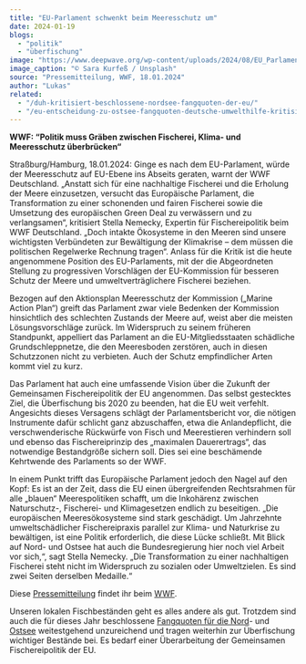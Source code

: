 ```yaml
---
title: "EU-Parlament schwenkt beim Meeresschutz um"
date: 2024-01-19
blogs: 
  - "politik"
  - "überfischung"
image: "https://www.deepwave.org/wp-content/uploads/2024/08/EU_Parlament_Flagge_Sara_Kurfess_Unsplash-scaled.jpg"
image_caption: "© Sara Kurfeß / Unsplash"
source: "Pressemitteilung, WWF, 18.01.2024"
author: "Lukas"
related: 
  - "/duh-kritisiert-beschlossene-nordsee-fangquoten-der-eu/"
  - "/eu-entscheidung-zu-ostsee-fangquoten-deutsche-umwelthilfe-kritisiert-beschluesse-als-unzureichend/"
---
```


**WWF: “Politik muss Gräben zwischen Fischerei, Klima- und Meeresschutz überbrücken“**

Straßburg/Hamburg, 18.01.2024: Ginge es nach dem EU-Parlament, würde der Meeresschutz auf EU-Ebene ins Abseits geraten, warnt der WWF Deutschland. „Anstatt sich für eine nachhaltige Fischerei und die Erholung der Meere einzusetzen, versucht das Europäische Parlament, die Transformation zu einer schonenden und fairen Fischerei sowie die Umsetzung des europäischen Green Deal zu verwässern und zu verlangsamen“, kritisiert Stella Nemecky, Expertin für Fischereipolitik beim WWF Deutschland. „Doch intakte Ökosysteme in den Meeren sind unsere wichtigsten Verbündeten zur Bewältigung der Klimakrise – dem müssen die politischen Regelwerke Rechnung tragen“. Anlass für die Kritik ist die heute angenommene Position des EU-Parlaments, mit der die Abgeordneten Stellung zu progressiven Vorschlägen der EU-Kommission für besseren Schutz der Meere und umweltverträglichere Fischerei beziehen.

Bezogen auf den Aktionsplan Meeresschutz der Kommission („Marine Action Plan“) greift das Parlament zwar viele Bedenken der Kommission hinsichtlich des schlechten Zustands der Meere auf, weist aber die meisten Lösungsvorschläge zurück. Im Widerspruch zu seinem früheren Standpunkt, appelliert das Parlament an die EU-Mitgliedsstaaten schädliche Grundschleppnetze, die den Meeresboden zerstören, auch in diesen Schutzzonen nicht zu verbieten. Auch der Schutz empfindlicher Arten kommt viel zu kurz.

Das Parlament hat auch eine umfassende Vision über die Zukunft der Gemeinsamen Fischereipolitik der EU angenommen. Das selbst gestecktes Ziel, die Überfischung bis 2020 zu beenden, hat die EU weit verfehlt. Angesichts dieses Versagens schlägt der Parlamentsbericht vor, die nötigen Instrumente dafür schlicht ganz abzuschaffen, etwa die Anlandepflicht, die verschwenderische Rückwürfe von Fisch und Meerestieren verhindern soll und ebenso das Fischereiprinzip des „maximalen Dauerertrags“, das notwendige Bestandgröße sichern soll. Dies sei eine beschämende Kehrtwende des Parlaments so der WWF.

In einem Punkt trifft das Europäische Parlament jedoch den Nagel auf den Kopf: Es ist an der Zeit, dass die EU einen übergreifenden Rechtsrahmen für alle „blauen“ Meerespolitiken schafft, um die Inkohärenz zwischen Naturschutz-, Fischerei- und Klimagesetzen endlich zu beseitigen. „Die europäischen Meeresökosysteme sind stark geschädigt. Um Jahrzehnte umweltschädlicher Fischereipraxis parallel zur Klima- und Naturkrise zu bewältigen, ist eine Politik erforderlich, die diese Lücke schließt. Mit Blick auf Nord- und Ostsee hat auch die Bundesregierung hier noch viel Arbeit vor sich,“, sagt Stella Nemecky. „Die Transformation zu einer nachhaltigen Fischerei steht nicht im Widerspruch zu sozialen oder Umweltzielen. Es sind zwei Seiten derselben Medaille.“

Diese [Pressemitteilung](https://www.wwf.de/2024/januar/eu-parlament-schwenkt-beim-meeresschutz-um) findet ihr beim [WWF](https://www.wwf.de/).

Unseren lokalen Fischbeständen geht es alles andere als gut. Trotzdem sind auch die für dieses Jahr beschlossene [Fangquoten für die Nord](https://www.deepwave.org/duh-kritisiert-beschlossene-nordsee-fangquoten-der-eu/)\- und [Ostsee](https://www.deepwave.org/eu-entscheidung-zu-ostsee-fangquoten-deutsche-umwelthilfe-kritisiert-beschluesse-als-unzureichend/) weitestgehend unzureichend und tragen weiterhin zur Überfischung wichtiger Bestände bei. Es bedarf einer Überarbeitung der Gemeinsamen Fischereipolitik der EU.
